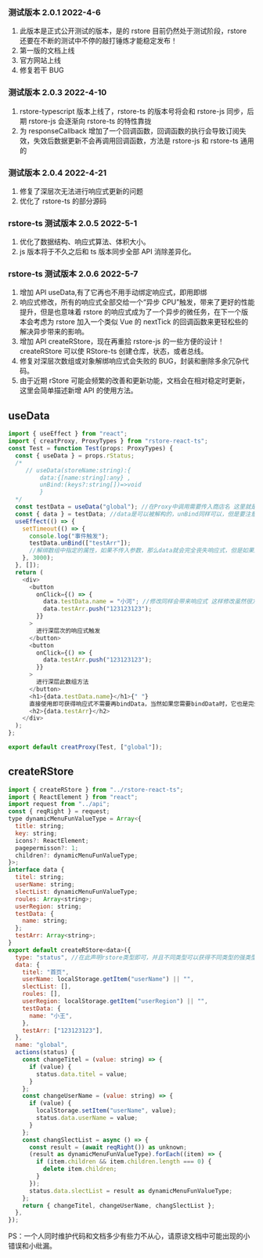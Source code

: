 ### **测试版本 2.0.1** 2022-4-6

1. 此版本是正式公开测试的版本，是的 rstore 目前仍然处于测试阶段，rstore 还要在不断的测试中不停的敲打锤炼才能稳定发布！
2. 第一版的文档上线
3. 官方网站上线
4. 修复若干 BUG

### **测试版本 2.0.3** 2022-4-10

1. rstore-typescript 版本上线了，rstore-ts 的版本号将会和 rstore-js 同步，后期 rstore-js 会逐渐向 rstore-ts 的特性靠拢
2. 为 responseCallback 增加了一个回调函数，回调函数的执行会导致订阅失效，失效后数据更新不会再调用回调函数，方法是 rstore-js 和 rstore-ts 通用的

### **测试版本 2.0.4** 2022-4-21

1. 修复了深层次无法进行响应式更新的问题
2. 优化了 rstore-ts 的部分源码

### **rstore-ts 测试版本 2.0.5** 2022-5-1

1. 优化了数据结构、响应式算法、体积大小。
2. js 版本将于不久之后和 ts 版本同步全部 API 消除差异化。

### **rstore-ts 测试版本 2.0.6** 2022-5-7

1. 增加 API useData,有了它再也不用手动绑定响应式，即用即绑
2. 响应式修改，所有的响应式全部交给一个“异步 CPU”触发，带来了更好的性能提升，但是也意味着 rstore 的响应式成为了一个异步的微任务，在下一个版本会考虑为 rstore 加入一个类似 Vue 的 nextTick 的回调函数来更轻松些的解决异步带来的影响。
3. 增加 API createRStore，现在再重拾 rstore-js 的一些方便的设计！createRStore 可以使 RStore-ts 创建仓库，状态，或者总线。
4. 修复对深层次数组或对象解绑响应式会失败的 BUG，封装和删除多余冗杂代码。
5. 由于近期 rStore 可能会频繁的改善和更新功能，文档会在相对稳定时更新，这里会简单描述新增 API 的使用方法。

## useData

```javascript
import { useEffect } from "react";
import { creatProxy, ProxyTypes } from "rstore-react-ts";
const Test = function Test(props: ProxyTypes) {
  const { useData } = props.rStatus;
  /*
     // useData(storeName:string):{
         data:{[name:string]:any} ,
         unBind:(keys?:string[])=>void 
         }
  */
  const testData = useData("global"); //在Proxy中调用需要传入商店名 这里就是使用的global的status仓库
  const { data } = testData; //data是可以被解构的，unBind同样可以，但是要注意命名冲突
  useEffect(() => {
    setTimeout(() => {
      console.log("事件触发");
      testData.unBind(["testArr"]);
      //解绑数组中指定的属性，如果不传入参数，那么data就会完全丧失响应式，但是如果您尝试修改，其他绑定组件依然会得到响应式更新。
    }, 3000);
  }, []);
  return (
    <div>
      <button
        onClick={() => {
          data.testData.name = "小河"; //修改同样会带来响应式 这样修改虽然很方便，但是“太过方便”，推荐您使用actions规范使用。（I'll let you in on a little secret 类式组件或单独使用rstore实例都可以获得更好的强类型提示，但是目前的代理API还不行）
          data.testArr.push("123123123");
        }}
      >
        进行深层次的响应式触发
      </button>
      <button
        onClick={() => {
          data.testArr.push("123123123");
        }}
      >
        进行深层此数组方法
      </button>
      <h1>{data.testData.name}</h1>{" "}
      直接使用即可获得响应式不需要再bindData，当然如果您需要bindData时，它也是完全可用的。
      <h2>{data.testArr}</h2>
    </div>
  );
};

export default creatProxy(Test, ["global"]);
```

## createRStore

```javascript
import { createRStore } from "../rstore-react-ts";
import { ReactElement } from "react";
import request from "../api";
const { reqRight } = request;
type dynamicMenuFunValueType = Array<{
  title: string;
  key: string;
  icons?: ReactElement;
  pagepermisson?: 1;
  children?: dynamicMenuFunValueType;
}>;
interface data {
  titel: string;
  userName: string;
  slectList: dynamicMenuFunValueType;
  roules: Array<string>;
  userRegion: string;
  testData: {
    name: string;
  };
  testArr: Array<string>;
}
export default createRStore<data>({
  type: "status", //在此声明rstore类型即可，并且不同类型可以获得不同类型的强类型提示，十分推进您使用此API，此后此API也会被作为主力使用，因为它符合rStore的设计初衷。
  data: {
    titel: "首页",
    userName: localStorage.getItem("userName") || "",
    slectList: [],
    roules: [],
    userRegion: localStorage.getItem("userRegion") || "",
    testData: {
      name: "小王",
    },
    testArr: ["123123123"],
  },
  name: "global",
  actions(status) {
    const changeTitel = (value: string) => {
      if (value) {
        status.data.titel = value;
      }
    };
    const changeUserName = (value: string) => {
      if (value) {
        localStorage.setItem("userName", value);
        status.data.userName = value;
      }
    };
    const changSlectList = async () => {
      const result = (await reqRight()) as unknown;
      (result as dynamicMenuFunValueType).forEach((item) => {
        if (item.children && item.children.length === 0) {
          delete item.children;
        }
      });
      status.data.slectList = result as dynamicMenuFunValueType;
    };
    return { changeTitel, changeUserName, changSlectList };
  },
});


```

PS：一个人同时维护代码和文档多少有些力不从心，请原谅文档中可能出现的小错误和小纰漏。
